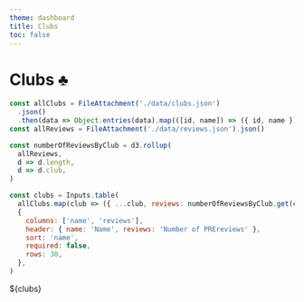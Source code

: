 ```yaml
---
theme: dashboard
title: Clubs
toc: false
---
```


# Clubs ♣️

```js
const allClubs = FileAttachment('./data/clubs.json')
  .json()
  .then(data => Object.entries(data).map(([id, name]) => ({ id, name })))
const allReviews = FileAttachment('./data/reviews.json').json()
```

```js
const numberOfReviewsByClub = d3.rollup(
  allReviews,
  d => d.length,
  d => d.club,
)
```

```js
const clubs = Inputs.table(
  allClubs.map(club => ({ ...club, reviews: numberOfReviewsByClub.get(club.id) })),
  {
    columns: ['name', 'reviews'],
    header: { name: 'Name', reviews: 'Number of PREreviews' },
    sort: 'name',
    required: false,
    rows: 30,
  },
)
```

<div class="grid grid-cols-1">
  <div class="card">
    ${clubs}
  </div>
</div>
